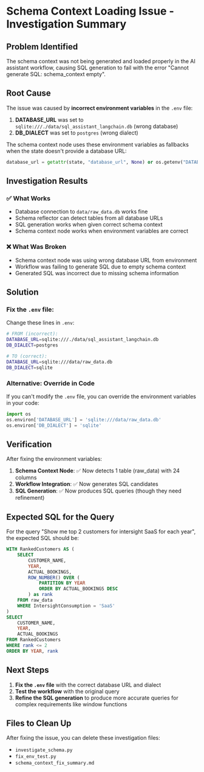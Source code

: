 # Schema Context Loading Issue - Investigation Summary

## Problem Identified

The schema context was not being generated and loaded properly in the AI assistant workflow, causing SQL generation to fail with the error "Cannot generate SQL: schema_context empty".

## Root Cause

The issue was caused by **incorrect environment variables** in the `.env` file:

1. **DATABASE_URL** was set to `sqlite:///./data/sql_assistant_langchain.db` (wrong database)
2. **DB_DIALECT** was set to `postgres` (wrong dialect)

The schema context node uses these environment variables as fallbacks when the state doesn't provide a database URL:

```python
database_url = getattr(state, "database_url", None) or os.getenv("DATABASE_URL", "sqlite:///data/sample.db")
```

## Investigation Results

### ✅ What Works
- Database connection to `data/raw_data.db` works fine
- Schema reflector can detect tables from all database URLs
- SQL generation works when given correct schema context
- Schema context node works when environment variables are correct

### ❌ What Was Broken
- Schema context node was using wrong database URL from environment
- Workflow was failing to generate SQL due to empty schema context
- Generated SQL was incorrect due to missing schema information

## Solution

### Fix the `.env` file:

Change these lines in `.env`:

```bash
# FROM (incorrect):
DATABASE_URL=sqlite:///./data/sql_assistant_langchain.db
DB_DIALECT=postgres

# TO (correct):
DATABASE_URL=sqlite:///data/raw_data.db
DB_DIALECT=sqlite
```

### Alternative: Override in Code

If you can't modify the `.env` file, you can override the environment variables in your code:

```python
import os
os.environ['DATABASE_URL'] = 'sqlite:///data/raw_data.db'
os.environ['DB_DIALECT'] = 'sqlite'
```

## Verification

After fixing the environment variables:

1. **Schema Context Node**: ✅ Now detects 1 table (raw_data) with 24 columns
2. **Workflow Integration**: ✅ Now generates SQL candidates
3. **SQL Generation**: ✅ Now produces SQL queries (though they need refinement)

## Expected SQL for the Query

For the query "Show me top 2 customers for intersight SaaS for each year", the expected SQL should be:

```sql
WITH RankedCustomers AS (
    SELECT 
        CUSTOMER_NAME,
        YEAR,
        ACTUAL_BOOKINGS,
        ROW_NUMBER() OVER (
            PARTITION BY YEAR 
            ORDER BY ACTUAL_BOOKINGS DESC
        ) as rank
    FROM raw_data 
    WHERE IntersightConsumption = 'SaaS'
)
SELECT 
    CUSTOMER_NAME,
    YEAR,
    ACTUAL_BOOKINGS
FROM RankedCustomers 
WHERE rank <= 2
ORDER BY YEAR, rank
```

## Next Steps

1. **Fix the `.env` file** with the correct database URL and dialect
2. **Test the workflow** with the original query
3. **Refine the SQL generation** to produce more accurate queries for complex requirements like window functions

## Files to Clean Up

After fixing the issue, you can delete these investigation files:
- `investigate_schema.py`
- `fix_env_test.py`
- `schema_context_fix_summary.md`

